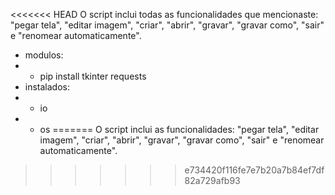 
<<<<<<< HEAD
O script inclui todas as funcionalidades que mencionaste: "pegar tela", "editar imagem", "criar", "abrir", "gravar", "gravar como", "sair" e "renomear automaticamente".
- modulos:
- - pip install tkinter requests
- instalados:
- - io
- - os
=======
O script inclui as funcionalidades: "pegar tela", "editar imagem", "criar", "abrir", "gravar", "gravar como", "sair" e "renomear automaticamente".
>>>>>>> e734420f116fe7e7b20a7b84ef7df82a729afb93
